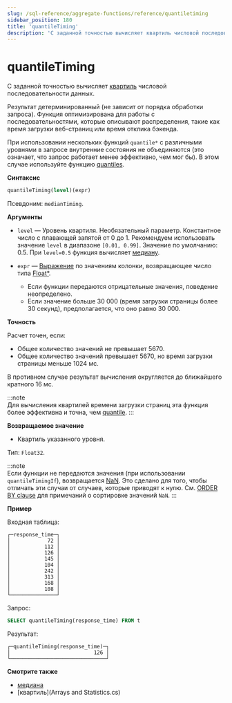 ```yaml
---
slug: /sql-reference/aggregate-functions/reference/quantiletiming
sidebar_position: 180
title: 'quantileTiming'
description: 'С заданной точностью вычисляет квартиль числовой последовательности данных.'
---
```



# quantileTiming

С заданной точностью вычисляет [квартиль](https://en.wikipedia.org/wiki/Quantile) числовой последовательности данных.

Результат детерминированный (не зависит от порядка обработки запроса). Функция оптимизирована для работы с последовательностями, которые описывают распределения, такие как время загрузки веб-страниц или время отклика бэкенда.

При использовании нескольких функций `quantile*` с различными уровнями в запросе внутренние состояния не объединяются (это означает, что запрос работает менее эффективно, чем мог бы). В этом случае используйте функцию [quantiles](../../../sql-reference/aggregate-functions/reference/quantiles.md#quantiles).

**Синтаксис**

``` sql
quantileTiming(level)(expr)
```

Псевдоним: `medianTiming`.

**Аргументы**

- `level` — Уровень квартиля. Необязательный параметр. Константное число с плавающей запятой от 0 до 1. Рекомендуем использовать значение `level` в диапазоне `[0.01, 0.99]`. Значение по умолчанию: 0.5. При `level=0.5` функция вычисляет [медиану](https://en.wikipedia.org/wiki/Median).

- `expr` — [Выражение](/sql-reference/syntax#expressions) по значениям колонки, возвращающее число типа [Float\*](../../../sql-reference/data-types/float.md).

    - Если функции передаются отрицательные значения, поведение неопределено.
    - Если значение больше 30 000 (время загрузки страницы более 30 секунд), предполагается, что оно равно 30 000.

**Точность**

Расчет точен, если:

- Общее количество значений не превышает 5670.
- Общее количество значений превышает 5670, но время загрузки страницы меньше 1024 мс.

В противном случае результат вычисления округляется до ближайшего кратного 16 мс.

:::note    
Для вычисления квартилей времени загрузки страниц эта функция более эффективна и точна, чем [quantile](/sql-reference/aggregate-functions/reference/quantile).
:::

**Возвращаемое значение**

- Квартиль указанного уровня.

Тип: `Float32`.

:::note    
Если функции не передаются значения (при использовании `quantileTimingIf`), возвращается [NaN](/sql-reference/data-types/float#nan-and-inf). Это сделано для того, чтобы отличать эти случаи от случаев, которые приводят к нулю. См. [ORDER BY clause](/sql-reference/statements/select/order-by) для примечаний о сортировке значений `NaN`.
:::

**Пример**

Входная таблица:

``` text
┌─response_time─┐
│            72 │
│           112 │
│           126 │
│           145 │
│           104 │
│           242 │
│           313 │
│           168 │
│           108 │
└───────────────┘
```

Запрос:

``` sql
SELECT quantileTiming(response_time) FROM t
```

Результат:

``` text
┌─quantileTiming(response_time)─┐
│                           126 │
└───────────────────────────────┘
```

**Смотрите также**

- [медиана](/sql-reference/aggregate-functions/reference/median)
- [квартиль](Arrays and Statistics.cs)
